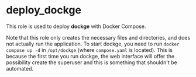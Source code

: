 # deploy_dockge

This role is used to deploy **dockge** with Docker Compose.

Note that this role only creates the necessary files and directories, and does not actually run the application. 
To start dockge, you need to run `docker compose up -d` in `/opt/dockge` (where `compose.yaml` is located).
This is because the first time you run dockge, the web interface will offer the possibility create the superuser and this is something that shouldn't be automated.
